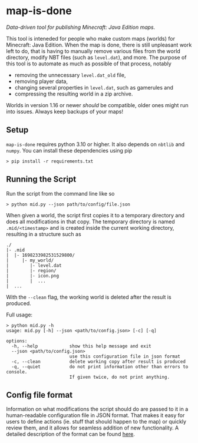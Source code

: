 # map-is-done
*Data-driven tool for publishing Minecraft: Java Edition maps.*

This tool is inteneded for people who make custom maps (worlds) for
Minecraft: Java Edition. When the map is done, there is still 
unpleasant work left to do, that is having to manually remove various files
from the world directory, modify NBT files (such as `level.dat`), and more.
The purpose of this tool is to automate as much as possible of that process,
notably
- removing the unnecessary `level.dat_old` file,
- removing player data,
- changing several properties in `level.dat`, such as gamerules and
- compressing the resulting world in a zip archive.

Worlds in version 1.16 or newer *should* be compatible, older ones might run into
issues. Always keep backups of your maps!

## Setup
`map-is-done` requires python 3.10 or higher. It also depends on `nbtlib` and
`numpy`. You can install these dependencies using pip
```console
> pip install -r requirements.txt
```

## Running the Script
Run the script from the command line like so
```console
> python mid.py --json path/to/config/file.json
```

When given a world, the script first copies it to a temporary directory and
does all modifications in that copy. The temporary directory is named
`.mid/<timestamp>` and is created inside the current working directory,
resulting in a structure such as
```
./
|- .mid
|  |- 1698233982531529800/
|     |- my_world/
|        |- level.dat
|        |- region/
|        |- icon.png
|        |  ...
|  ...
```
With the `--clean` flag, the working world is deleted after the result is
produced.

Full usage:
```console
> python mid.py -h
usage: mid.py [-h] --json <path/to/config.json> [-c] [-q]

options:
  -h, --help            show this help message and exit
  --json <path/to/config.json>
                        use this configuration file in json format
  -c, --clean           delete working copy after result is produced
  -q, --quiet           do not print information other than errors to console.
                        If given twice, do not print anything.
```

## Config file format
Information on what modifications the script should do are passed to it in
a human-readable configuration file in JSON format. That makes it easy for
users to define actions (ie. stuff that should happen to the map) or quickly
review them, and it allows for seamless addition of new functionality.
A detailed description of the format can be found [here](docs/config_file_format.md).
